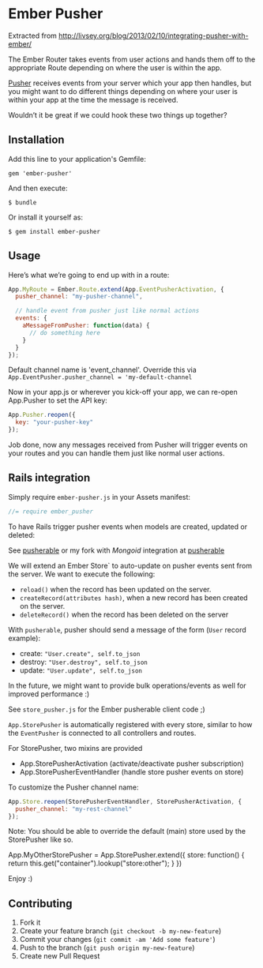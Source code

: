 # Ember Pusher

Extracted from http://livsey.org/blog/2013/02/10/integrating-pusher-with-ember/

The Ember Router takes events from user actions and hands them off to the appropriate Route depending on where the user is within the app.

[Pusher](http://pusher.com/) receives events from your server which your app then handles, but you might want to do different things depending on where your user is within your app at the time the message is received.

Wouldn’t it be great if we could hook these two things up together?

## Installation

Add this line to your application's Gemfile:

    gem 'ember-pusher'

And then execute:

    $ bundle

Or install it yourself as:

    $ gem install ember-pusher

## Usage

Here’s what we’re going to end up with in a route:

```javascript
App.MyRoute = Ember.Route.extend(App.EventPusherActivation, {
  pusher_channel: "my-pusher-channel",

  // handle event from pusher just like normal actions
  events: {
    aMessageFromPusher: function(data) {
      // do something here
    }
  }
});
```

Default channel name is 'event_channel'. Override this via `App.EventPusher.pusher_channel = 'my-default-channel`

Now in your app.js or wherever you kick-off your app, we can re-open App.Pusher to set the API key:

```javascript
App.Pusher.reopen({
  key: "your-pusher-key"
});
```

Job done, now any messages received from Pusher will trigger events on your routes and you can handle them just like normal user actions.

## Rails integration

Simply require `ember-pusher.js` in your Assets manifest:

```javascript
//= require ember_pusher
```

To have Rails trigger pusher events when models are created, updated or deleted:

See [pusherable](https://github.com/tonycoco/pusherable) or my fork with *Mongoid* integration at [pusherable](https://github.com/kristianmandrup/pusherable)

We will extend an Ember Store` to auto-update on pusher events sent from the server.
We want to execute the following:

* `reload()` when the record has been updated on the server.
* `createRecord(attributes hash)`, when a new record has been created on the server.
* `deleteRecord()` when the record has been deleted on the server

With `pusherable`, pusher should send a message of the form (`User` record example): 

* create: `"User.create", self.to_json`
* destroy: `"User.destroy", self.to_json`
* update: `"User.update", self.to_json`

In the future, we might want to provide bulk operations/events as well for improved performance :)

See `store_pusher.js` for the Ember pusherable client code ;) 

`App.StorePusher` is automatically registered with every store, similar to how the `EventPusher` is connected to all controllers and routes.

For StorePusher, two mixins are provided

* App.StorePusherActivation (activate/deactivate pusher subscription)
* App.StorePusherEventHandler (handle store pusher events on store)

To customize the Pusher channel name:

```javascript
App.Store.reopen(StorePusherEventHandler, StorePusherActivation, {
  pusher_channel: "my-rest-channel"
});
```

Note: You should be able to override the default (main) store used by the StorePusher like so.

App.MyOtherStorePusher = App.StorePusher.extend({
  store: function() {
    return this.get("container").lookup("store:other");
  }
})

Enjoy :)

## Contributing

1. Fork it
2. Create your feature branch (`git checkout -b my-new-feature`)
3. Commit your changes (`git commit -am 'Add some feature'`)
4. Push to the branch (`git push origin my-new-feature`)
5. Create new Pull Request
